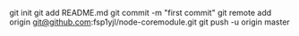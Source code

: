 git init
git add README.md
git commit -m "first commit"
git remote add origin git@github.com:fsp1yjl/node-coremodule.git
git push -u origin master
